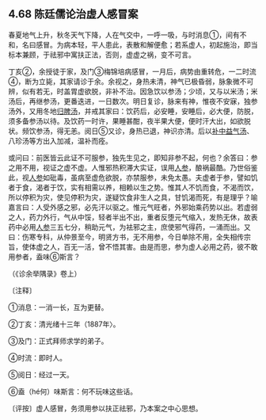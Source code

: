## 4.68 陈廷儒论治虚人感冒案

春夏地气上升，秋冬天气下降，人在气交中，一呼一吸，与时消息①，间有不和，名曰感冒。为病本轻，平人患此，表散和解便愈；若系虚人，初起施治，即当标本兼顾，于祛邪中寓扶正法，否则，虚虚之祸，变不可言。

丁亥②，余授徒于家，及门③梅锦培病感冒，一月后，病势由重转危，一二时流④，断为立毙，其家请诊于余。余视之，身热未清，神气已极昏弱，脉象微不可辨，似有若无，时盖胃虚欲脱，非补不治。因急饮以参汤；少顷，又与以米汤；米汤后，再继参汤，更番迭进，一日数次。明日复诊，脉来有神，惟夜不安寐，独参汤外，又用冬地[归脾汤](https://www.gmzyjc.com/read/fjx/fjx07-0.4.0.0.0.md)，并戒其家曰：饮药后，必安睡，安睡后，必大便，防脱，须多备参汤以待。及饮药一时许，果睡甚酣，夜半果大便，便时汗大出，如欲脱状。频饮参汤，得无恙。阅日⑤又诊，身热已退，神识亦清。后以[补中益气汤](https://www.gmzyjc.com/read/fjx/fjx07-0.2.0.0.0.md)、八珍汤等方出入加减，温补而痊。

或问曰：前医皆云此证不可服参，独先生见之，即知非参不起，何也？余答曰：参之用不用，视证之虚不虚。人惟邪热积滞大实证，误用[人参](https://www.gmzyjc.com/read/bc/bc17-0.1.1.0.0.md)，酿祸最酷。乃世俗鉴此，视[人参](https://www.gmzyjc.com/read/bc/bc17-0.1.1.0.0.md)如砒毒，虽病至虚危欲脱，亦禁服参，未免太愚。夫虚者于参，譬如饥者于食，渴者于饮，实有相需以养，相赖以生之势。惟其人不饥而食，不渴而饮，所以停积为灾，使见停积为灾，遂疑饮食非生人之具，甘饥渴而死，有是理乎？喻嘉言曰：人受外感之邪，必先汗以驱之。惟元气旺者，外邪始乘药势以出。若虚弱之人，药力外行，气从中馁，轻者半出不出，重者反堕元气缩入，发热无休，故表药中必用[人参](https://www.gmzyjc.com/read/bc/bc17-0.1.1.0.0.md)三五七分，稍助元气，为袪邪之主，庶使邪气得药，一涌而出。又曰：伤寒专科，从仲景至今，明贤方书，无不用参，今日单除不用，全失相传宗旨，使体虚之人，百无一活，曾不悟其害。由是而思，参为虚人必用之药，彼不敢用参者，盍味⑥斯言？

（《诊余举隅录》卷上）

〔注释〕

①消息：一消一长，互为更替。

②丁亥：清光绪十三年（1887年〉。

③及门：正式拜师求学的弟子。

④时流：即时人。

⑤阅日：经过一天。

⑥盍（hé何）味斯言：何不玩味这些话。

〔评按〕虚人感冒，务须用参以扶正祛邪，乃本案之中心思想。
